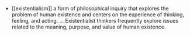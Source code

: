 - [[existentialism]] a form of philosophical inquiry that explores the problem of human existence and centers on the experience of thinking, feeling, and acting. ... Existentialist thinkers frequently explore issues related to the meaning, purpose, and value of human existence.


